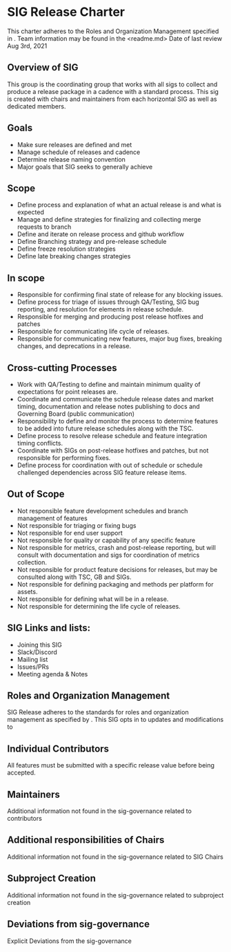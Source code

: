 # SIG Release Charter

This charter adheres to the Roles and Organization Management specified in <sig-governance>.
 Team information may be found in the <readme.md>
 Date of last review Aug 3rd, 2021

## Overview of SIG

This group is the coordinating group that works with all sigs to collect and produce a release package in a cadence with a standard process. This sig is created with chairs and maintainers from each horizontal SIG as well as dedicated members.


## Goals
- Make sure releases are defined and met
- Manage schedule of releases and cadence
- Determine release naming convention
- Major goals that SIG seeks to generally achieve

## Scope
- Define process and explanation of what an actual release is and what is expected
- Manage and define strategies for finalizing and collecting merge requests to branch
- Define and iterate on release process and github workflow
- Define Branching strategy and pre-release schedule 
- Define freeze resolution strategies
- Define late breaking changes strategies

 
## In scope

- Responsible for confirming final state of release for any blocking issues.
- Define process for triage of issues through QA/Testing, SIG bug reporting, and resolution for elements in release schedule.
- Responsible for merging and producing post release hotfixes and patches
- Responsible for communicating life cycle of releases.
- Responsible for communicating new features, major bug fixes, breaking changes, and deprecations in a release.
 
 
## Cross-cutting Processes

- Work with QA/Testing to define and maintain minimum quality of expectations for point releases are.
- Coordinate and communicate the schedule release dates and market timing, documentation and release notes publishing to docs and Governing Board (public communication)
- Responsibility to define and monitor the process to determine features to be added into future release schedules along with the TSC.
- Define process to resolve release schedule and feature integration timing conflicts.
- Coordinate with SIGs on post-release hotfixes and patches, but not responsible for performing fixes.
- Define process for coordination with out of schedule or schedule challenged dependencies across SIG feature release items.

 
## Out of Scope
 
- Not responsible feature development schedules and branch management of features
- Not responsible for triaging or fixing bugs
- Not responsible for end user support
- Not responsible for quality or capability of any specific feature
- Not responsible for metrics, crash and post-release reporting, but will consult with documentation and sigs for coordination of metrics collection.
- Not responsible for product feature decisions for releases, but may be consulted along with TSC, GB and SIGs.
- Not responsible for defining packaging and methods per platform for assets.
- Not responsible for defining what will be in a release.
- Not responsible for determining the life cycle of releases.


## SIG Links and lists:

- Joining this SIG
- Slack/Discord
- Mailing list
- Issues/PRs
- Meeting agenda & Notes

## Roles and Organization Management

SIG Release adheres to the standards for roles and organization management as specified by <sig-governance>. This SIG opts in to updates and modifications to <sig-governance>

## Individual Contributors
All features must be submitted with a specific release value before being accepted.

## Maintainers

Additional information not found in the sig-governance related to contributors

## Additional responsibilities of Chairs

Additional information not found in the sig-governance related to SIG Chairs

## Subproject Creation

Additional information not found in the sig-governance related to subproject creation

## Deviations from sig-governance

Explicit Deviations from the sig-governance
